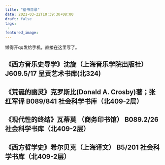 ```yaml
---
title: "借书目录"
date: 2021-03-22T10:39:30+08:00
draft: false
tags:
 - 
featured_image:
---
```

懒得开qq发给手机，直接在这里写了。
## 《西方音乐史导学》沈旋（上海音乐学院出版社） J609.5/17 呈贡艺术书库(北324) 
## 《荒诞的幽灵》克罗斯比(Donald A. Crosby)著；张红军译  B089/841 社会科学书库（北409-2层） 
## 《现代性的终结》瓦蒂莫 （商务印书馆） B089.2/26 社会科学书库（北409-2层） 
## 《西方哲学史》希尔贝克（上海译文） B5/201 社会科学书库（北409-2层） 